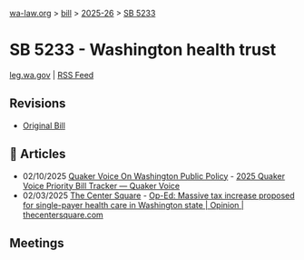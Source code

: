 [wa-law.org](/) > [bill](/bill/) > [2025-26](/bill/2025-26/) > [SB 5233](/bill/2025-26/sb/5233/)

# SB 5233 - Washington health trust
[leg.wa.gov](https://app.leg.wa.gov/billsummary?BillNumber=5233&Year=2025&Initiative=false) | [RSS Feed](./rss.xml)

## Revisions
* [Original Bill](1/)

## 📰 Articles
* 02/10/2025 [Quaker Voice On Washington Public Policy](/org/quaker_voice_on_washington_public_policy/) - [2025 Quaker Voice Priority Bill Tracker — Quaker Voice](https://www.quakervoicewa.org/2025-quaker-voice-priority-bills/#:~:text=SB%205233)
* 02/03/2025 [The Center Square](/org/the_center_square/) - [Op-Ed: Massive tax increase proposed for single-payer health care in Washington state | Opinion | thecentersquare.com](https://www.thecentersquare.com/opinion/article_87bc2c9e-e24a-11ef-bf94-c3c3a0c72592.html#:~:text=Senate%20Bill%205233)

## Meetings